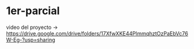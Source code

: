 # 1er-parcial
video del proyecto -> https://drive.google.com/drive/folders/17XfwXKE44PlmmqhztOzPaEbVc76W-Eg-?usp=sharing
